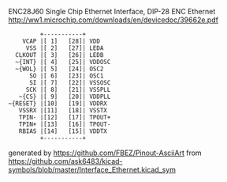 ENC28J60 Single Chip Ethernet Interface, DIP-28
ENC Ethernet
http://ww1.microchip.com/downloads/en/devicedoc/39662e.pdf


	         +-----------+
	    VCAP |[ 1]   [28]| VDD
	     VSS |[ 2]   [27]| LEDA
	  CLKOUT |[ 3]   [26]| LEDB
	  ~{INT} |[ 4]   [25]| VDDOSC
	  ~{WOL} |[ 5]   [24]| OSC2
	      SO |[ 6]   [23]| OSC1
	      SI |[ 7]   [22]| VSSOSC
	     SCK |[ 8]   [21]| VSSPLL
	   ~{CS} |[ 9]   [20]| VDDPLL
	~{RESET} |[10]   [19]| VDDRX
	   VSSRX |[11]   [18]| VSSTX
	   TPIN- |[12]   [17]| TPOUT+
	   TPIN+ |[13]   [16]| TPOUT-
	   RBIAS |[14]   [15]| VDDTX
	         +-----------+


generated by https://github.com/FBEZ/Pinout-AsciiArt from https://github.com/ask6483/kicad-symbols/blob/master/Interface_Ethernet.kicad_sym